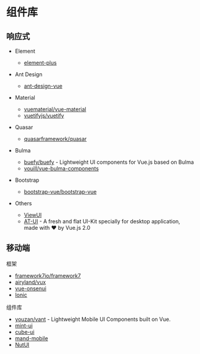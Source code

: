 # 组件库

## 响应式

- Element

    - [element-plus](https://github.com/element-plus/element-plus)

- Ant Design

    - [ant-design-vue](https://github.com/vueComponent/ant-design-vue)

- Material

    - [vuematerial/vue-material](https://github.com/vuematerial/vue-material)
    - [vuetifyjs/vuetify](https://github.com/vuetifyjs/vuetify)

- Quasar

    - [quasarframework/quasar](https://github.com/quasarframework/quasar)

- Bulma

    - [buefy/buefy](https://github.com/buefy/buefy) - Lightweight UI components for Vue.js based on Bulma
    - [vouill/vue-bulma-components](https://github.com/vouill/vue-bulma-components)

- Bootstrap

    - [bootstrap-vue/bootstrap-vue](https://github.com/bootstrap-vue/bootstrap-vue)

- Others

    - [ViewUI](https://github.com/view-design/ViewUI)
    - [AT-UI](https://at-ui.github.io/at-ui/#/zh) - A fresh and flat UI-Kit specially for desktop application, made with ♥ by Vue.js 2.0 

## 移动端

框架

- [framework7io/framework7](https://github.com/framework7io/framework7)
- [airyland/vux](https://github.com/airyland/vux)
- [vue-onsenui](https://github.com/OnsenUI/OnsenUI)
- [Ionic](https://github.com/ionic-team/ionic-framework)

组件库

- [youzan/vant](https://github.com/youzan/vant) - Lightweight Mobile UI Components built on Vue.
- [mint-ui](https://github.com/ElemeFE/mint-ui)
- [cube-ui](https://didi.github.io/cube-ui)
- [mand-mobile](https://didi.github.io/mand-mobile)
- [NutUI](https://github.com/jdf2e/nutui/)

